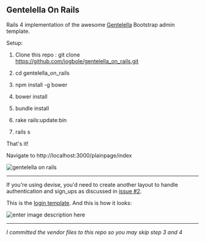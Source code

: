 **Gentelella On Rails**
---------------------------
Rails 4 implementation of the awesome [Gentelella](https://github.com/puikinsh/gentelella) Bootstrap admin template.

Setup:
 1. Clone this repo :  git clone
    https://github.com/iogbole/gentelella_on_rails.git

 2. cd gentelella_on_rails

 3. npm install -g bower

 4. bower install

 5. bundle install
 
 6. rake rails:update:bin
 
 7. rails s

That's it!

Navigate to   http://localhost:3000/plainpage/index

![gentelella on rails ](https://cloud.githubusercontent.com/assets/2548160/14771111/a1523f80-0a78-11e6-87bb-9de1156faf51.png)

------------------------------------------------------------------------
If you're using devise, you'd need to create another layout to handle authentication and sign_ups as discussed in [issue #2](https://github.com/iogbole/gentelella_on_rails/issues/2). 

This is the [login template](https://gist.github.com/iogbole/a2f1ddf330cb5194967a1996369619e8). And this is how it looks: 
 
 ![enter image description here](https://cloud.githubusercontent.com/assets/2548160/14933076/fb9724d2-0e7a-11e6-8e3a-26c352576d07.png)
  
----------
*I committed the vendor files to this repo so you may skip step 3 and 4* 
